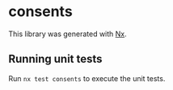 # consents

This library was generated with [Nx](https://nx.dev).

## Running unit tests

Run `nx test consents` to execute the unit tests.
